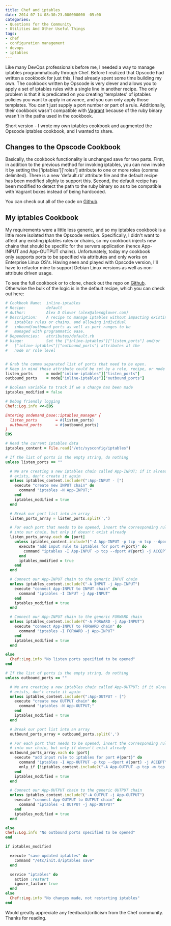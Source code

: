 ```yaml
---
title: Chef and iptables
date: 2014-07-14 08:30:23.000000000 -05:00
categories:
- Questions for the Community
- Utilities And Other Useful Things
tags:
- chef
- configuration management
- devops
- iptables
---
```

<p>Like many DevOps professionals before me, I needed a way to manage iptables programmatically through Chef. Before I realized that Opscode had written a cookbook for just this, I had already spent some time building my own. The cookbook written by Opscode is very clever and allows you to apply a set of iptables rules with a single line in another recipe. The only problem is that it is predicated on you creating 'templates' of iptables policies you want to apply in advance, and you can only apply those templates. You can't just supply a port number or part of a rule. Additionally, their cookbook wasn't compatible with <a href="http://www.vagrantup.com/" target="_blank">Vagrant</a> because of the ruby binary wasn't in the paths used in the cookbook.</p>
<p>Short version - I wrote my own iptables cookbook and augmented the Opscode iptables cookbook, and I wanted to share.</p>
<h2>Changes to the Opscode Cookbook</h2>
<p>Basically, the cookbook functionality is unchanged save for two parts. First, in addition to the previous method for invoking iptables, you can now invoke it by setting the ['iptables']['roles'] attribute to one or more roles (comma delimited). There is a new 'default.rb' attribute file and the default recipe has been modified slighly to support this. Second, the default recipe has been modified to detect the path to the ruby binary so as to be compatible with Vagrant boxes instead of being hardcoded.</p>
<p>You can check out all of the code on <a href="https://github.com/alexdglover/iptables" target="_blank">Github</a>.</p>
<h2>My iptables Cookbook</h2>
<p>My requirements were a little less generic, and so my iptables cookbook is a little more isolated than the Opscode version. Specifically, I didn't want to affect any existing iptables rules or chains, so my cookbook injects new chains that should be specific for the servers application (hence App-INPUT and App-OUTPUT chains). Unfortunately, today my cookbook only supports ports to be specified via attributes and only works on Enterprise Linux OS's. Having seen and played with Opscode version, I'll have to refactor mine to support Debian Linux versions as well as non-attribute driven usage.</p>
<p>To see the full cookbook or to clone, check out the repo on <a href="https://github.com/alexdglover/inline-iptables" target="_blank">Github</a>. Otherwise the bulk of the logic is in the default recipe, which you can check out here:</p>

```ruby
# Cookbook Name:  inline-iptables
# Recipe:         default
# Author:         Alex D Glover (alex@alexdglover.com)
# Description:    A recipe to manage iptables without impacting existing
#   iptables rules or chains, and allowing individual
#   inbound/outbound ports as well as port ranges to be
#   managed with programmatic ease.
# Dependencies:   attributes/default.rb
# Usage:          Set the ["inline-iptables"]["listen_ports"] and/or
#   ["inline-iptables"]["outbound_ports"] attributes at the
#   node or role level


# Grab the comma separated list of ports that need to be open.
# Keep in mind these attribute could be set by a role, recipe, or node override
listen_ports      = node["inline-iptables"]["listen_ports"]
outbound_ports    = node["inline-iptables"]["outbound_ports"]

# Boolean variable to track if we a change has been made
iptables_modified = false

# Debug friendly logging
Chef::Log.info <<-EOS

Entering ondemand_base::iptables_manager {
  listen_ports        = #{listen_ports}
  outbound_ports      = #{outbound_ports}
}
EOS

# Read the current iptables data
iptables_content = File.read("/etc/sysconfig/iptables")

# If the list of ports is the empty string, do nothing
unless listen_ports == ""

  # We are creating a new iptables chain called App-INPUT; if it already
  # exists, don't create it again
  unless iptables_content.include?(":App-INPUT - [")
    execute "create new INPUT chain" do
      command "iptables -N App-INPUT;"
    end
    iptables_modified = true
  end

  # Break our port list into an array
  listen_ports_array = listen_ports.split(',')

  # For each port that needs to be opened, insert the corresponding rule
  # into our chain, but only if doesn't exist already
  listen_ports_array.each do |port|
    unless iptables_content.include?("-A App-INPUT -p tcp -m tcp --dport #{port} -j ACCEPT")
      execute "add input rule to iptables for port #{port}" do
        command "iptables -I App-INPUT -p tcp --dport #{port} -j ACCEPT"
      end
      iptables_modified = true
    end
  end

  # Connect our App-INPUT chain to the generic INPUT chain
  unless iptables_content.include?("-A INPUT -j App-INPUT")
    execute "connect App-INPUT to INPUT chain" do
      command "iptables -I INPUT -j App-INPUT"
    end
    iptables_modified = true
  end

  # Connect our App-INPUT chain to the generic FORWARD chain
  unless iptables_content.include?("-A FORWARD -j App-INPUT")
    execute "connect App-INPUT to FORWARD chain" do
      command "iptables -I FORWARD -j App-INPUT"
    end
    iptables_modified = true
  end

else
  Chef::Log.info "No listen ports specified to be opened"
end

# If the list of ports is the empty string, do nothing
unless outbound_ports == ""

  # We are creating a new iptables chain called App-OUTPUT; if it already
  # exists, don't create it again
  unless iptables_content.include?(":App-OUTPUT - [")
    execute "create new OUTPUT chain" do
      command "iptables -N App-OUTPUT;"
    end
    iptables_modified = true
  end

  # Break our port list into an array
  outbound_ports_array = outbound_ports.split(',')

  # For each port that needs to be opened, insert the corresponding rule
  # into our chain, but only if doesn't exist already
  outbound_ports_array.each do |port|
    execute "add input rule to iptables for port #{port}" do
      command "iptables -I App-OUTPUT -p tcp --dport #{port} -j ACCEPT"
      only_if {!iptables_content.include?("-A App-OUTPUT -p tcp -m tcp --dport #{port} -j ACCEPT")}
    end
    iptables_modified = true
  end

  # Connect our App-OUTPUT chain to the generic OUTPUT chain
  unless iptables_content.include?("-A OUTPUT -j App-OUTPUT")
    execute "connect App-OUTPUT to OUTPUT chain" do
      command "iptables -I OUTPUT -j App-OUTPUT"
    end
    iptables_modified = true
  end

else
Chef::Log.info "No outbound ports specified to be opened"
end

if iptables_modified

  execute "save updated iptables" do
    command "/etc/init.d/iptables save"
  end

  service "iptables" do
    action :restart
    ignore_failure true
  end
else
  Chef::Log.info "No changes made, not restarting iptables"
end
```

<p>Would greatly appreciate any feedback/criticism from the Chef community. Thanks for reading.</p>
